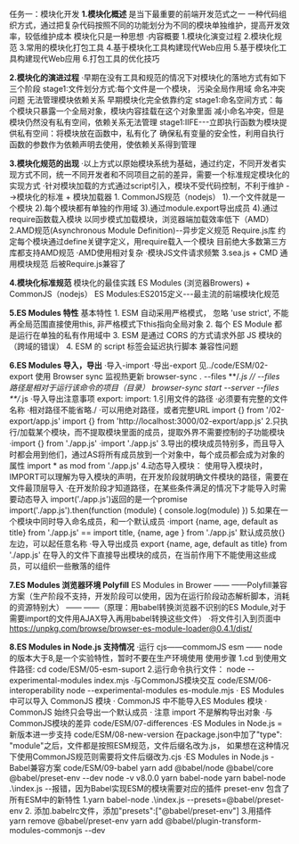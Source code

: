 任务一：模块化开发
**1.模块化概述**
    是当下最重要的前端开发范式之一
    一种代码组织方式，通过把复杂代码按照不同的功能划分为不同的模块单独维护，提高开发效率，较低维护成本
    模块化只是一种思想
    ·内容概要
        1.模块化演变过程
        2.模块化规范
        3.常用的模块化打包工具
        4.基于模块化工具构建现代Web应用
        5.基于模块化工具构建现代Web应用
        6.打包工具的优化技巧



**2.模块化的演进过程**
    ·早期在没有工具和规范的情况下对模块化的落地方式有如下三个阶段
    stage1:文件划分方式:每个文件是一个模块，
            污染全局作用域
            命名冲突问题
            无法管理模块依赖关系
            早期模块化完全依靠约定
    stage1:命名空间方式：每个模块只暴露一个全局对象，模块内容挂载在这个对象里面
            减小命名冲突，但是模块仍然没有私有空间，依赖关系无法管理
    stage1:IIFE---立即执行函数为模块提供私有空间：将模块放在函数中，私有化了
            确保私有变量的安全性，利用自执行函数的参数作为依赖声明去使用，使依赖关系得到管理



**3.模块化规范的出现**
    ·以上方式以原始模块系统为基础，通过约定，不同开发者实现方式不同，统一不同开发者和不同项目之前的差异，需要一个标准规定模块化的实现方式
    ·针对模块加载的方式通过script引入，模块不受代码控制，不利于维护
    -->模块化的标准 + 模块加载器
       1. CommonJS规范（nodejs）
            1).一个文件就是一个模块
            2).每个模块都有单独的作用域
            3).通过module.export导出成员
            4).通过require函数载入模块
         以同步模式加载模块，浏览器端加载效率低下（AMD）
       2.AMD规范(Asynchronous Module Definition)--异步定义规范
         Require.js库
         约定每个模块通过define关键字定义，用require载入一个模块
         目前绝大多数第三方库都支持AMD规范
            ·AMD使用相对复杂
            ·模块JS文件请求频繁
       3.sea.js + CMD 通用模块规范 后被Require.js兼容了


**4.模块化标准规范**
    模块化的最佳实践
    ES Modules (浏览器Browers) + CommonJS（nodejs）
    ES Modules:ES2015定义---最主流的前端模块化规范

**5.ES Modules 特性**
    基本特性
        <!-- 通过给 script 添加 type = module 的属性，就可以以 ES Module  的标准执行其中的 JS 代码了 -->
        1. ESM 自动采用严格模式， 忽略 'use strict', 不能再全局范围直接使用this, 非严格模式下this指向全局对象
        2. 每个 ES Module 都是运行在单独的私有作用域中
        3. ESM 是通过 CORS 的方式请求外部 JS 模块的 （跨域的错误）
        4. ESM 的 script 标签会延迟执行脚本
    兼容性问题


**6.ES Modules 导入，导出**
    ·导入-import
    ·导出-export  见../code/ESM/02-export
        使用 Browser sync 监视热更新
        browser-sync . --files **/*.js
        // --files 路径是相对于运行该命令的项目（目录） 
        browser-sync start --server --files **/*.js
    ·导入导出注意事项 
        export:
        import: 1.引用文件的路径
                    ·必须要有完整的文件名称
                    ·相对路径不能省略./
                    ·可以用绝对路径，或者完整URL
                        import {} from '/02-export/app.js'
                        import {} from 'http://localhost:3000/02-export/app.js'
                2.只执行/加载某个模块，而不提取模块里面的成员，提取外界不需要控制的子功能模块
                    ·import {} from './app.js' 
                    ·import './app.js' 
                3.导出的模块成员特别多，而且导入时都会用到他们，通过AS将所有成员放到一个对象中，每个成员都会成为对象的属性
                    import * as mod from './app.js'
                4.动态导入模块：
                   使用导入模块时，IMPORT可以理解为导入模块的声明，在开发阶段就明确文件模块的路径，需要在文件最顶层导入
                    ·在开发阶段才知道路径，在某些条件满足的情况下才能导入时需要动态导入
                        import('./app.js')返回的是一个promise
                        import('./app.js').then(function (module) {
                            console.log(module)
                        })
                5.如果在一个模块中同时导入命名成员，和一个默认成员
                     ·import {name, age, default as title} from './app.js' 
                     == import title, {name, age } from './app.js'  默认成员放{}左边，可以起任意名称
    ·导入导出成员
        export {name, age, default as title} from './app.js' 
        在导入的文件下直接导出模块的成员，在当前作用下不能使用这些成员，可以组织一些散落的组件

        
**7.ES Modules 浏览器环境 Polyfill**
    ES Modules in Brower —— ——Polyfill兼容方案（生产阶段不支持，开发阶段可以使用，因为在运行阶段动态解析脚本，消耗的资源特别大）
    —— ——（原理：用babel转换浏览器不识别的ES Module,对于需要import的文件用AJAX导入再用babel转换这些文件）
    ·将文件引入到页面中 https://unpkg.com/browse/browser-es-module-loader@0.4.1/dist/
        
**8.ES Modules in Node.js 支持情况**
    ·运行
        cjs——commomJS
        esm —— node的版本大于8,是一个实验特性，暂时不要在生产环境使用
        使用步骤
            1.cd 到使用文件路径: cd code/ESM/05-esm-suport
            2.运行命令执行文件： node --experimental-modules index.mjs
    ·与CommonJS模块交互 code/ESM/06-interoperability
        node --experimental-modules es-module.mjs
        · ES Modules 中可以导入 CommonJS 模块
        · CommonJS 中不能导入ES Modules 模块
        · CommonJS 始终只会导出一个默认成员
        · 注意 import 不是解构导出对象
    ·与CommonJS模块的差异 code/ESM/07-differences
    ·ES Modules in Node.js =新版本进一步支持 code/ESM/08-new-version
        在package.json中加了"type": "module"之后，文件都是按照ESM规范，文件后缀名改为.js，
        如果想在这种情况下使用CommonJS规范则需要将文件后缀改为.cjs
    ·ES Modules in Node.js - Babel兼容方案 code/ESM/09-babel
        yarn add @babel/node @babel/core @babel/preset-env --dev
        node -v v8.0.0
        yarn babel-node
        yarn babel-node .\index.js  --报错，因为Babel实现ESM的模块需要对应的插件
        preset-env 包含了所有ESM中的新特性
        1.yarn babel-node .\index.js --presets=@babel/preset-env
        2. 添加.babelrc文件，添加"presets":["@babel/preset-env"]
        3.用插件
         yarn remove @babel/preset-env
         yarn add @babel/plugin-transform-modules-commonjs --dev




